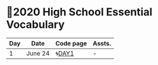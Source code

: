 # 🌿2020 High School Essential Vocabulary


|Day|Date|Code page|Assts.|
|-----|-----|-----|-----|
|1|June 24|🌀[DAY1](https://Jay7442-2020-VACA-Day1.hf.space)|-|
